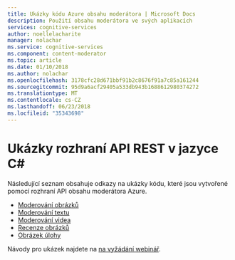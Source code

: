 ```yaml
---
title: Ukázky kódu Azure obsahu moderátora | Microsoft Docs
description: Použití obsahu moderátora ve svých aplikacích
services: cognitive-services
author: noellelacharite
manager: nolachar
ms.service: cognitive-services
ms.component: content-moderator
ms.topic: article
ms.date: 01/10/2018
ms.author: nolachar
ms.openlocfilehash: 3178cfc28d671bbf91b2c8676f91a7c85a161244
ms.sourcegitcommit: 95d9a6acf29405a533db943b1688612980374272
ms.translationtype: MT
ms.contentlocale: cs-CZ
ms.lasthandoff: 06/23/2018
ms.locfileid: "35343698"
---
```

# <a name="rest-api-samples-in-c"></a>Ukázky rozhraní API REST v jazyce C#

Následující seznam obsahuje odkazy na ukázky kódu, které jsou vytvořené pomocí rozhraní API obsahu moderátora Azure.

- [Moderování obrázků](https://github.com/MicrosoftContentModerator/ContentModerator-API-Samples/tree/master/ImageModeration)
- [Moderování textu](https://github.com/MicrosoftContentModerator/ContentModerator-API-Samples/tree/master/TextModeration)
- [Moderování videa](https://github.com/MicrosoftContentModerator/ContentModerator-API-Samples/tree/master/VideoModeration)
- [Recenze obrázků](https://github.com/MicrosoftContentModerator/ContentModerator-API-Samples/tree/master/ImageReviews)
- [Obrázek úlohy](https://github.com/MicrosoftContentModerator/ContentModerator-API-Samples/tree/master/ImageJob)

Návody pro ukázek najdete na [na vyžádání webinář](https://info.microsoft.com/cognitive-services-content-moderator-ondemand.html).
